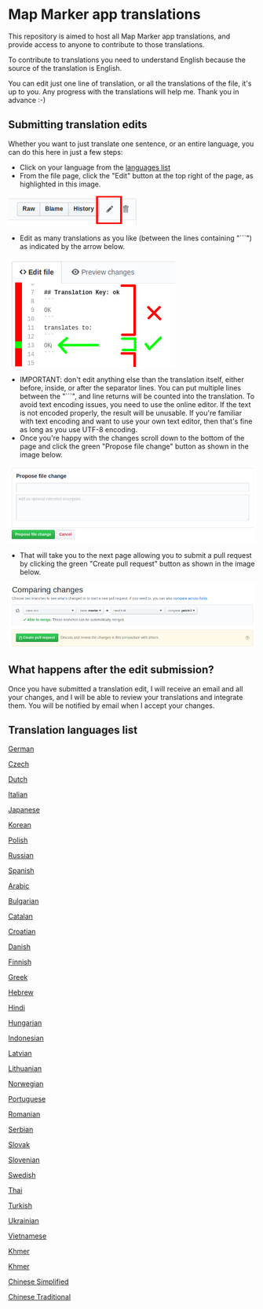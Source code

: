 # Map Marker app translations

This repository is aimed to host all Map Marker app translations, and provide access to anyone to contribute to those translations.

To contribute to translations you need to understand English because the source of the translation is English.

You can edit just one line of translation, or all the translations of the file, it's up to you. Any progress with the translations will help me. Thank you in advance :-)


## Submitting translation edits
Whether you want to just translate one sentence, or an entire language, you can do this here in just a few steps:
* Click on your language from the [languages list](#Translation-languages-list)
* From the file page, click the "Edit" button at the top right of the page, as highlighted in this image.

![](./images/edit_button.png)
* Edit as many translations as you like (between the lines containing "\`\`\`") as indicated by the arrow below.

![](./images/edit_text_hint.png)
* IMPORTANT: don't edit anything else than the translation itself, either before, inside, or after the separator lines. You can put multiple lines between the "\`\`\`", and line returns will be counted into the translation. To avoid text encoding issues, you need to use the online editor. If the text is not encoded properly, the result will be unusable. If you're familiar with text encoding and want to use your own text editor, then that's fine as long as you use UTF-8 encoding.
* Once you're happy with the changes scroll down to the bottom of the page and click the green "Propose file change" button as shown in the image below.

![](./images/propose_file_change.png)
* That will take you to the next page allowing you to submit a pull request by clicking the green "Create pull request" button as shown in the image below.

![](./images/compare_changes.png)


## What happens after the edit submission?

Once you have submitted a translation edit, I will receive an email and all your changes, and I will be able to review your translations and integrate them. You will be notified by email when I accept your changes.


## Translation languages list

[German](./translations/de_strings.md)

[Czech](./translations/cs_strings.md)

[Dutch](./translations/nl_strings.md)

[Italian](./translations/it_strings.md)

[Japanese](./translations/ja_strings.md)

[Korean](./translations/ko_strings.md)

[Polish](./translations/pl_strings.md)

[Russian](./translations/ru_strings.md)

[Spanish](./translations/es_strings.md)

[Arabic](./translations/ar_strings.md)

[Bulgarian](./translations/bg_strings.md)

[Catalan](./translations/ca_strings.md)

[Croatian](./translations/hr_strings.md)

[Danish](./translations/da_strings.md)

[Finnish](./translations/fi_strings.md)

[Greek](./translations/el_strings.md)

[Hebrew](./translations/iw_strings.md)

[Hindi](./translations/hi_strings.md)

[Hungarian](./translations/hu_strings.md)

[Indonesian](./translations/id_strings.md)

[Latvian](./translations/lv_strings.md)

[Lithuanian](./translations/lt_strings.md)

[Norwegian](./translations/no_strings.md)

[Portuguese](./translations/pt_strings.md)

[Romanian](./translations/ro_strings.md)

[Serbian](./translations/sr_strings.md)

[Slovak](./translations/sk_strings.md)

[Slovenian](./translations/sl_strings.md)

[Swedish](./translations/sv_strings.md)

[Thai](./translations/th_strings.md)

[Turkish](./translations/tr_strings.md)

[Ukrainian](./translations/uk_strings.md)

[Vietnamese](./translations/vi_strings.md)

[Khmer](./translations/km_strings.md)

[Khmer](./translations/km_strings.md)

[Chinese Simplified](./translations/zh-CN_strings.md)

[Chinese Traditional](./translations/zh-HK_strings.md)
